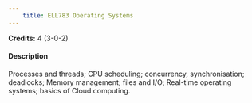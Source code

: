 ```yaml
---
    title: ELL783 Operating Systems
---
```

**Credits:** 4 (3-0-2)



#### Description 
Processes and threads; CPU scheduling; concurrency, synchronisation; deadlocks; Memory management; files and I/O; Real-time operating systems; basics of Cloud computing.